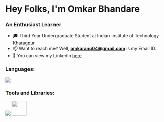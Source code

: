 <h1 align="left">Hey Folks, I'm Omkar Bhandare</h1>
<h3 align="left">An Enthusiast Learner</h3>

- 🎓 Third Year Undergraduate Student at Indian Institute of Technology Kharagpur
- 📫 Want to reach me?  Well, **omkaranu04@gmail.com** is my Email ID.
- 🔗 You can view my LinkedIn [here](www.linkedin.com/in/omkarbhandare13)

  
<h3 align="left">Languages:</h3>
<p>
  <a href="https://skillicons.dev">
      <img src="https://skillicons.dev/icons?i=c,cpp,py,css,html,bash" />  
  </a>
</p>


<h3 align="left">Tools and Libraries:</h3>
<p>
  <a href="https://skillicons.dev">
      <img src="https://skillicons.dev/icons?i=pytorch,tensorflow,flask,anaconda,express,nodejs,mongodb,postman,git,github,vscode" />
  </a>
  <a href="https://www.postgresql.org/" target="_blank"><img src="https://skillicons.dev/icons?i=postgres" width="47vw"/> </a>
</p>
